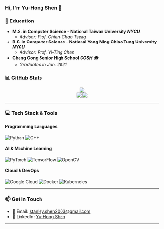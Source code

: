 ### Hi, I'm Yu-Hong Shen 👋

### 🏫 Education
- **M.S. in Computer Science  - National Taiwan University** ***NYCU***
  - *Advisor: Prof. Chien-Chao Tseng*
- **B.S. in Computer Science - National Yang Ming Chiao Tung University** ***NYCU***
  - *Advisor: Prof. Yi-Ting Chen*
- **Cheng Gong Senior High School** ***CGSH*** 🎓
  - *Graduated in Jun. 2021*

### 📊 GitHub Stats
<div align="center">
      <img src="https://github-profile-summary-cards.vercel.app/api/cards/profile-details?username=stanleyshen2003&show_icons=true&theme=transparent" />
</div>


<div align="center">
  <img src="https://github-profile-summary-cards.vercel.app/api/cards/stats?username=stanleyshen2003&show_icons=true&theme=transparent" />
  <img src="https://github-profile-summary-cards.vercel.app/api/cards/most-commit-language?username=stanleyshen2003&layout=compact&theme=transparent" />
</div>

---

### 💻 Tech Stack & Tools

#### **Programming Languages**
![Python](https://img.shields.io/badge/Python-3776AB?style=for-the-badge&logo=python&logoColor=white)
![C++](https://img.shields.io/badge/C++-00599C?style=for-the-badge&logo=c%2B%2B&logoColor=white)

#### **AI & Machine Learning**
![PyTorch](https://img.shields.io/badge/PyTorch-EE4C2C?style=for-the-badge&logo=pytorch&logoColor=white)
![TensorFlow](https://img.shields.io/badge/TensorFlow-FF6F00?style=for-the-badge&logo=tensorflow&logoColor=white)
![OpenCV](https://img.shields.io/badge/OpenCV-5C3EE8?style=for-the-badge&logo=opencv&logoColor=white)

#### **Cloud & DevOps**
![Google Cloud](https://img.shields.io/badge/Google_Cloud-4285F4?style=for-the-badge&logo=google-cloud&logoColor=white)
![Docker](https://img.shields.io/badge/Docker-2496ED?style=for-the-badge&logo=docker&logoColor=white)
![Kubernetes](https://img.shields.io/badge/Kubernetes-326CE5?style=for-the-badge&logo=kubernetes&logoColor=white)



---

### 📫 Get in Touch
- 📩 Email: stanley.shen2003@gmail.com
- 💼 LinkedIn: [Yu-Hong Shen](https://www.linkedin.com/in/%E6%98%B1%E5%AE%8F-%E6%B2%88-0011092a5/)

---
